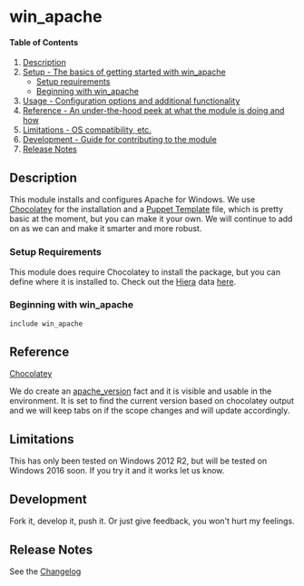 
# win_apache

#### Table of Contents

1. [Description](#description)
2. [Setup - The basics of getting started with win_apache](#setup)
    * [Setup requirements](#setup-requirements)
    * [Beginning with win_apache](#beginning-with-win_apache)
3. [Usage - Configuration options and additional functionality](#usage)
4. [Reference - An under-the-hood peek at what the module is doing and how](#reference)
5. [Limitations - OS compatibility, etc.](#limitations)
6. [Development - Guide for contributing to the module](#development)
7. [Release Notes](#release)

## Description

This module installs and configures Apache for Windows.  We use [Chocolatey](https://forge.puppet.com/puppetlabs/chocolatey) for the installation and a [Puppet Template](https://docs.puppet.com/puppet/5.1/lang_template_epp.html) file, which is pretty basic at the moment, but you can make it your own.  We will continue to add on as we can and make it smarter and more robust.


### Setup Requirements 

This module does require Chocolatey to install the package, but you can define where it is installed to.  Check out the [Hiera](https://docs.puppet.com/puppet/5.1/hiera_intro.html) data [here](https://github.com/tspeigner/win_apache/blob/master/data/common.yaml).

### Beginning with win_apache  

```sh
include win_apache
```

## Reference

[Chocolatey](https://forge.puppet.com/puppetlabs/chocolatey)

We do create an [apache_version](https://github.com/tspeigner/win_apache/blob/master/lib/facter/apache_version.rb) fact and it is visible and usable in the environment.  It is set to find the current version based on chocolatey output and we will keep tabs on if the scope changes and will update accordingly.

## Limitations

This has only been tested on Windows 2012 R2, but will be tested on Windows 2016 soon.  If you try it and it works let us know.

## Development

Fork it, develop it, push it.  Or just give feedback, you won't hurt my feelings.

## Release Notes 

See the [Changelog](https://forge.puppet.com/tspy/win_apache/changelog)
